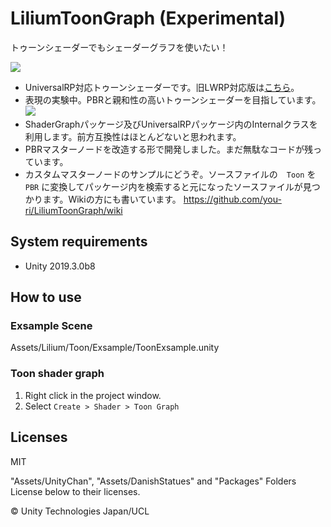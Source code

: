# LiliumToonGraph (Experimental)

トゥーンシェーダーでもシェーダーグラフを使いたい！

![](https://github.com/you-ri/LiliumToonGraph/blob/master/Docs/screenshot.png?raw=true)

+ UniversalRP対応トゥーンシェーダーです。旧LWRP対応版は[こちら](https://github.com/you-ri/LiliumToonGraph/tree/lwrp)。
+ 表現の実験中。PBRと親和性の高いトゥーンシェーダーを目指しています。
![](https://i.imgur.com/uvc6CwX.gif)
+ ShaderGraphパッケージ及びUniversalRPパッケージ内のInternalクラスを利用します。前方互換性はほとんどないと思われます。
+ PBRマスターノードを改造する形で開発しました。まだ無駄なコードが残っています。
+ カスタムマスターノードのサンプルにどうぞ。ソースファイルの　`Toon` を `PBR` に変換してパッケージ内を検索すると元になったソースファイルが見つかります。Wikiの方にも書いています。 https://github.com/you-ri/LiliumToonGraph/wiki




## System requirements

+ Unity 2019.3.0b8

## How to use

### Exsample Scene
Assets/Lilium/Toon/Exsample/ToonExsample.unity

### Toon shader graph
1. Right click in the project window.
2. Select `Create > Shader > Toon Graph`

## Licenses

MIT

"Assets/UnityChan", "Assets/DanishStatues" and "Packages" Folders License below to their licenses.

© Unity Technologies Japan/UCL
